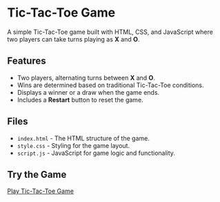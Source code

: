 # Tic-Tac-Toe Game

A simple Tic-Tac-Toe game built with HTML, CSS, and JavaScript where two players can take turns playing as **X** and **O**.

## Features

- Two players, alternating turns between **X** and **O**.
- Wins are determined based on traditional Tic-Tac-Toe conditions.
- Displays a winner or a draw when the game ends.
- Includes a **Restart** button to reset the game.

## Files

- `index.html` - The HTML structure of the game.
- `style.css` - Styling for the game layout.
- `script.js` - JavaScript for game logic and functionality.

## Try the Game

[Play Tic-Tac-Toe Game](https://swetha-krish.github.io/Fun-Projects/tic_tac_toe/index.html)
